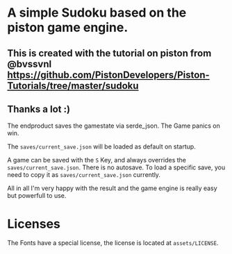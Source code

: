 # A simple Sudoku based on the piston game engine.
## This is created with the tutorial on piston from @bvssvnl https://github.com/PistonDevelopers/Piston-Tutorials/tree/master/sudoku

## Thanks a lot :)

The endproduct saves the gamestate via serde_json. The Game panics on win.

The `saves/current_save.json` will be loaded as default on startup.

A game can be saved with the `S` Key, and always overrides the `saves/current_save.json`. There is no autosave. To load a specific save, you need to copy it as `saves/current_save.json` currently.

All in all I'm very happy with the result and the game engine is really easy but powerfull to use.

# Licenses
The Fonts have a special license, the license is located at `assets/LICENSE`.